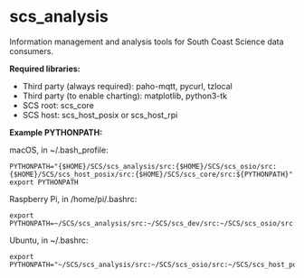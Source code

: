 # scs_analysis
Information management and analysis tools for South Coast Science data consumers.

**Required libraries:** 

* Third party (always required): paho-mqtt, pycurl, tzlocal
* Third party (to enable charting): matplotlib, python3-tk
* SCS root: scs_core
* SCS host: scs_host_posix or scs_host_rpi


**Example PYTHONPATH:**

macOS, in ~/.bash_profile:

    PYTHONPATH="{$HOME}/SCS/scs_analysis/src:{$HOME}/SCS/scs_osio/src:{$HOME}/SCS/scs_host_posix/src:{$HOME}/SCS/scs_core/src:${PYTHONPATH}" 
    export PYTHONPATH


Raspberry Pi, in /home/pi/.bashrc:

    export  PYTHONPATH=~/SCS/scs_analysis/src:~/SCS/scs_dev/src:~/SCS/scs_osio/src:~/SCS/scs_mfr/src:~/SCS/scs_dfe_eng/src:~/SCS/scs_host_rpi/src:~/SCS/scs_core/src:$PYTHONPATH


Ubuntu, in ~/.bashrc:

    export PYTHONPATH="~/SCS/scs_analysis/src:~/SCS/scs_osio/src:~/SCS/scs_host_posix/src:~/SCS/scs_core/src:$PYTHONPATH"
